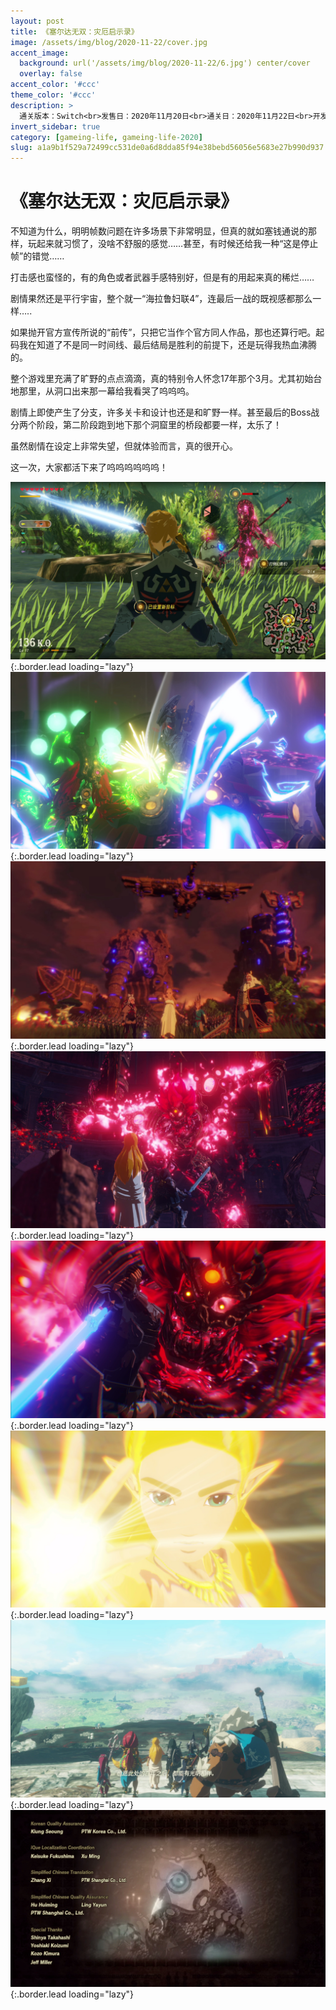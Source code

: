 ```yaml
---
layout: post
title: 《塞尔达无双：灾厄启示录》
image: /assets/img/blog/2020-11-22/cover.jpg
accent_image: 
  background: url('/assets/img/blog/2020-11-22/6.jpg') center/cover
  overlay: false
accent_color: '#ccc'
theme_color: '#ccc'
description: >
  通关版本：Switch<br>发售日：2020年11月20日<br>通关日：2020年11月22日<br>开发商：Omega Force<br>发行商：Nintendo
invert_sidebar: true
category: [gameing-life, gameing-life-2020]
slug: a1a9b1f529a72499cc531de0a6d8dda85f94e38bebd56056e5683e27b990d937
---
```


# 《塞尔达无双：灾厄启示录》

不知道为什么，明明帧数问题在许多场景下非常明显，但真的就如塞钱通说的那样，玩起来就习惯了，没啥不舒服的感觉……甚至，有时候还给我一种“这是停止帧”的错觉……

打击感也蛮怪的，有的角色或者武器手感特别好，但是有的用起来真的稀烂……

剧情果然还是平行宇宙，整个就一“海拉鲁妇联4”，连最后一战的既视感都那么一样…..

如果抛开官方宣传所说的“前传”，只把它当作个官方同人作品，那也还算行吧。起码我在知道了不是同一时间线、最后结局是胜利的前提下，还是玩得我热血沸腾的。

整个游戏里充满了旷野的点点滴滴，真的特别令人怀念17年那个3月。尤其初始台地那里，从洞口出来那一幕给我看哭了呜呜呜。

剧情上即使产生了分支，许多关卡和设计也还是和旷野一样。甚至最后的Boss战分两个阶段，第二阶段跑到地下那个洞窟里的桥段都要一样，太乐了！

虽然剧情在设定上非常失望，但就体验而言，真的很开心。

这一次，大家都活下来了呜呜呜呜呜呜！


![](/assets/img/blog/2020-11-22/1.jpg){:.border.lead loading="lazy"}
![](/assets/img/blog/2020-11-22/2.jpg){:.border.lead loading="lazy"}
![](/assets/img/blog/2020-11-22/3.jpg){:.border.lead loading="lazy"}
![](/assets/img/blog/2020-11-22/4.jpg){:.border.lead loading="lazy"}
![](/assets/img/blog/2020-11-22/5.jpg){:.border.lead loading="lazy"}
![](/assets/img/blog/2020-11-22/6.jpg){:.border.lead loading="lazy"}
![](/assets/img/blog/2020-11-22/7.jpg){:.border.lead loading="lazy"}
![](/assets/img/blog/2020-11-22/8.jpg){:.border.lead loading="lazy"}